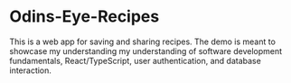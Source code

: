 # Odins-Eye-Recipes
This is a web app for saving and sharing recipes. The demo is meant to showcase my understanding my understanding of software development fundamentals, React/TypeScript, user authentication, and database interaction.

